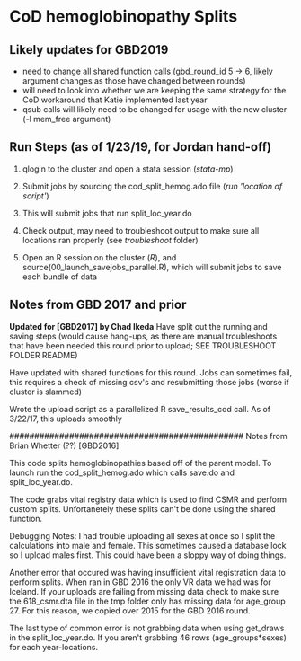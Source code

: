 # CoD hemoglobinopathy Splits

## Likely updates for GBD2019

- need to change all shared function calls (gbd_round_id 5 -> 6, likely argument changes as those have changed between rounds)
- will need to look into whether we are keeping the same strategy for the CoD workaround that Katie implemented last year
- qsub calls will likely need to be changed for usage with the new cluster (-l mem_free argument)

## Run Steps (as of 1/23/19, for Jordan hand-off)
1. qlogin to the cluster and open a stata session (_stata-mp_)

2. Submit jobs by sourcing the cod_split_hemog.ado file (_run 'location of script'_)

3. This will submit jobs that run split_loc_year.do

4. Check output, may need to troubleshoot output to make sure all locations ran properly (see _troubleshoot_ folder)

5. Open an R session on the cluster (_R_), and source(00_launch_savejobs_parallel.R), which will submit jobs to save each bundle of data

## Notes from GBD 2017 and prior
**Updated for [GBD2017] by Chad Ikeda**
Have split out the running and saving steps (would cause hang-ups, as there are manual troubleshoots that have been needed this round prior to upload; SEE TROUBLESHOOT FOLDER README)

Have updated with shared functions for this round. Jobs can sometimes fail, this requires a check of missing csv's and resubmitting those jobs (worse if cluster is slammed)

Wrote the upload script as a parallelized R save_results_cod call. As of 3/22/17, this uploads smoothly

###############################################
Notes from Brian Whetter (??) [GBD2016]

This code splits hemoglobinopathies based off of the parent model. To launch run the cod_split_hemog.ado which calls save.do and split_loc_year.do.

The code grabs vital registry data which is used to find CSMR and perform custom splits. Unfortanetely these splits can't be done using the shared function. 

Debugging Notes: 
I had trouble uploading all sexes at once so I split the calculations into male and female. This sometimes caused a database lock so I upload males first. This could have been a sloppy way of doing things. 

Another error that occured was having insufficient vital registration data to perform splits. When ran in GBD 2016 the only VR data we had was for Iceland. If your uploads are failing from missing data check to make sure the 618_csmr.dta file in the tmp folder only has missing data for age_group 27. For this reason, we copied over 2015 for the GBD 2016 round.

The last type of common error is not grabbing data when using get_draws in the split_loc_year.do. If you aren't grabbing 46 rows (age_groups*sexes) for each year-locations.






